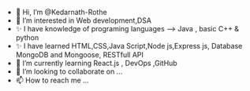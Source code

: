- 👋 Hi, I’m @Kedarnath-Rothe
- 👀 I’m interested in Web development,DSA
- ✨ I have knowledge of programing languages --> Java , basic C++ & python
- ✨ I have learned HTML,CSS,Java Script,Node js,Express js, Database MongoDB and Mongoose, RESTfull API
- 🌱 I’m currently learning React.js , DevOps ,GitHub
- 💞️ I’m looking to collaborate on ...
- 📫 How to reach me ...

<!---
Kedarnath-Rothe/Kedarnath-Rothe is a ✨ special ✨ repository because its `README.md` (this file) appears on your GitHub profile.
You can click the Preview link to take a look at your changes.
--->

